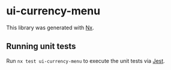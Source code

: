 # ui-currency-menu

This library was generated with [Nx](https://nx.dev).

## Running unit tests

Run `nx test ui-currency-menu` to execute the unit tests via [Jest](https://jestjs.io).
